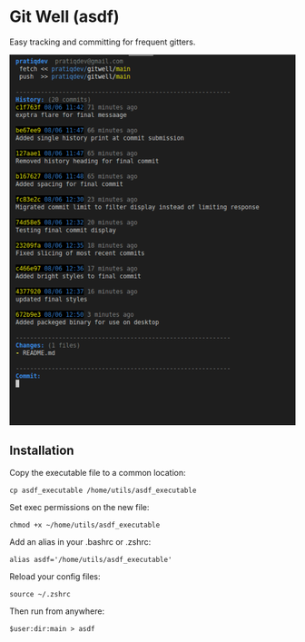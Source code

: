 # Git Well (asdf)

Easy tracking and committing for frequent gitters.
 
![Alt text](image.png)

## Installation

Copy the executable file to a common location:
```
cp asdf_executable /home/utils/asdf_executable
```

Set exec permissions on the new file:
```
chmod +x ~/home/utils/asdf_executable
```

Add an alias in your .bashrc or .zshrc:
```
alias asdf='/home/utils/asdf_executable'
```

Reload your config files:
```
source ~/.zshrc
```

Then run from anywhere:
```
$user:dir:main > asdf
``` 